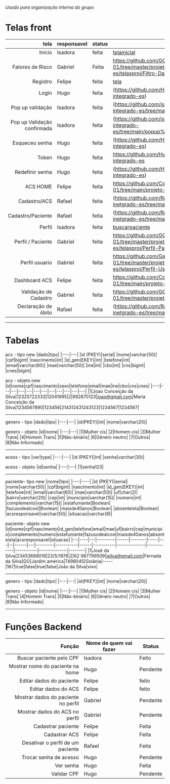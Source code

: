 *Usado para organização interna do grupo*

Telas front
===
| tela | responsavel |status|acesso|
|-----:|-----------|----------|---|
|Inicio|Isadora| feita|[telainicial](https://github.com/isadora-yasmim/projeto-integrado-es/tree/f11f4e9285fe66c742d8d2fc60cbbba2669f677b/telainicial)|
|Fatores de Risco|Gabriel|Feita|https://github.com/GGabrielRodrigues/ip-2024-01/tree/master/projeto-integrador-es/telasproj/Filtro-Dashboard-ACS|
|Registro|Felipe|feita|[tela](https://github.com/Coto-nete/ip-2024-01/tree/46047ba964bf086b3f7ae58b5a1b7790b49c8130/projeto-integrado-es/TelaInicio)|
|Login| Hugo |feita|(https://github.com/HugoPBorges/projeto-integrado-es)|
|Pop up validação|Isadora|feita|(https://github.com/isadora-yasmim/projeto-integrado-es/tree/main/popup%20%20validacao)|
|Pop up Validação confirmada|Isadora|feita|(https://github.com/isadora-yasmim/projeto-integrado-es/tree/main/popup%20valida%C3%A7%C3%A3o)|
|Esqueceu senha | Hugo |feita|(https://github.com/HugoPBorges/projeto-integrado-es)|
|Token |Hugo|feita|https://github.com/HugoPBorges/projeto-integrado-es|
|Redefinir senha| Hugo|feita|(https://github.com/HugoPBorges/projeto-integrado-es)|
|ACS HOME|Felipe|feita|https://github.com/Coto-nete/ip-2024-01/tree/main/projeto-integrado-es/tela%201|
|Cadastro/ACS |Rafael|feita|(https://github.com/RafaelFernandes1112/projeto-inetgrado-es/tree/main/tela1)|
|Cadastro/Paciente|Rafael|feita|(https://github.com/RafaelFernandes1112/projeto-inetgrado-es/tree/main/tela2)|
|Perfil|Isadora|feita|[buscarpaciente](https://github.com/isadora-yasmim/projeto-integrado-es/tree/f11f4e9285fe66c742d8d2fc60cbbba2669f677b/buscapacientes)|
|Perfil / Paciente| Gabriel |feita|https://github.com/GGabrielRodrigues/ip-2024-01/tree/master/projeto-integrador-es/telasproj/Perfil-Pacientes|
|Perfil usuario| Gabriel |feita|https://github.com/GabrielRodrigues/ip-2024-01/tree/master/projeto-integrador-es/telasproj/Perfil-Usu%C3%A1rio|
|Dashboard ACS|Felipe|feita|https://github.com/Coto-nete/ip-2024-01/tree/main/projeto-integrado-es/tela%202|
|Validação de Cadastro| Gabriel | feita | https://github.com/GGabrielRodrigues/ip-2024-01/tree/master/projeto-integrador-es/telasproj |
|Declaração de óbito| Rafael | feita |(https://github.com/RafaelFernandes1112/projeto-inetgrado-es/tree/main/tela3)|

***

Tabelas 
===
acs - tipo new
|dado|tipo|
|---:|---|
|id (PKEY)|serial|
|nome|varchar(50)|
|cpf|bigint|
|nascimento|int|
|id_gen(EKEY)|int|
|telefone|int|
|email|varchar(60)|
|mae|varchar(50)|
|ine|int|
|cbo|int|
|cns|bigint|
|cnes|bigint|

acs - objeto new
|id|nome|cpf|nascimento|sexo|telefone|email|mae|ine|cbo|cns|cnes|
|---:|---|---|---|---|---|---|---|---|---|---|---|
|1|Joao Conceição da Silva|12325722333|12041995|2|992670123|joao@gmail.com|Maria Conceição da Silva|1234567890|123456|214312431243123|1234567|1234567|
***
genero - tipo
|dado|tipo|
|---:|---|
|id(PKEY)|int|
|nome|varchar(20)|

genero - objeto
|id|nome|
|---:|---|
|1|Mulher cis|
|2|Homem cis|
|3|Mulher Trans|
|4|Homem Trans|
|5|Não-binário|
|6|Gênero neutro|
|7|Outros|
|8|Não Informado|
***
acess - tipo
|var|type|
|---:|---|
|id (PKEY)|int|
|senha|varchar(30)|

acess - objeto
|id|senha|
|---:|---|
|1|senha123|
***
paciente- tipo new
|nome|tipo|
|---:|----|
|id (PKEY)|serial|
|nome|varchar(50)|
|cpf|bigint|
|nascimento|int|
|id_gen(EKEY)|int|
|telefone|int|
|email|varchar(60)|
|mae|varchar(50)|
|uf|char(2)|
|bairro|varchar(20)|
|cep|int|
|municipio|varchar(15)|
|numero|int|
|complemento|varchar(15)|
|estafumante|Boolean|
|fazusodealcool|Boolean|
|maisde40anos|Boolean|
|absenteista|Boolean|
|acsresponsavel|varchar(50)|
|situacao|varchar(8)|



paciente- objeto new
|id|nome|cpf|nascimento|id_gen|telefone|email|mae|uf|bairro|cep|municipio|complemento|numero|estafumante|fazusodealcool|maisde40anos|absenteista|acsresponsavel|situacao|
|--:|----|---|---------|------|--------|-----|---|--|------|---|---------|-----------|------|-----------|--------------|------------|-----------|--------------|--------|
|1|José da Silva|23453689019|23/5/1976|2|62 987799509|jsilva@gmail.com|Fernada da Silva|GO|Jardim américa|7498045|Goiânia|-----|167|true|false|true|false|João da Silva|vivo|

***
genero - tipo
|dado|tipo|
|---:|---|
|id(PKEY)|int|
|nome|varchar(20)|

genero - objeto
|id|nome|
|---:|---|
|1|Mulher cis|
|2|Homem cis|
|3|Mulher Trans|
|4|Homem Trans|
|5|Não-binário|
|6|Gênero neutro|
|7|Outros|
|8|Não Informado|


-----------------

Funções Backend
===
|Função|Nome de quem vai fazer|Status|
|-----:|----------------------|------|
|Buscar paciente pelo CPF | Isadora|Feito|
|Mostrar nome do paciente na home|Hugo |Pendente|
|Editar dados do paciente | Felipe |feito|
|Editar dados do ACS| Felipe |feito|
|Mostrar dados do paciente no perfil| Gabriel |Pendente|
|Mostrar dados do ACS no perfil| Gabriel |Pendente|
|Cadastrar paciente| Felipe |Feita|
|Cadastrar ACS|Felipe |Feita|
|Desativar o perfil de um paciente| Rafael |Feita|
|Trocar senha de acesso| Hugo |Pendente|
|Ver senha| Hugo |Feita|
|Validar CPF| Hugo |Pendente|
